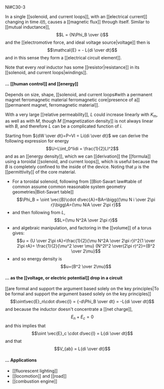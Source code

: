 NI#C30-3

In a single [[solenoid, and current loops]], with an [[electrical current]] changing in time $i(t)$, causes a [[magnetic flux]] through itself. Similar to [[mutual inductance]], $$L = {N\Phi_B \over i}$$ and the [[electromotive force, and ideal voltage source|voltage]] then is $$\mathcal{E} = - L{di \over dt}$$
and in this sense they form a [[electrical circuit element]].

Note that every *real* inductor has some [[resistor|resistance]] in its [[solenoid, and current loops|windings]].

#### ... [[human control]] and [[energy]]
Depends on size, shape, [[solenoid, and current loops#with a permanent magnet ferromagnetic material ferromagnetic core|presence of a]] [[permanent magnet, ferromagnetic material]].

With a very large [[relative permeability]], $L$ could increase linearly with $K_\text{m}$, as well as with $M$, though $M$ [[magnetization density]] is not always linear with $B$, and therefore $L$ can be a complicated function of $i$.

Starting from ${dW \over dt}=P=VI = Li{di \over dt}$ we can derive the following expression for energy
$$U=L\int_0^Iidi = \frac{1}{2}LI^2$$
and as an [[energy density]], which we can [[derivation]] the [[formula]] using a toroidal [[solenoid, and current loops]], which is useful because the $B$ is completely confined to the inside of the device. Noting that $\mu$ is the [[permittivity]] of the core material. 

- For a toroidal solenoid, following from [[Biot-Savart law#table of common assume common reasonable system geometry geometries|Biot-Savart table]] $$\Phi_B = \oint \vec{B}\cdot d\vec{A}=BA=\bigg({\mu N i \over 2\pi r}\bigg)A={\mu NiA \over 2\pi r}$$
- and then following from $L$, $$L={\mu N^2A \over 2\pi r}$$
- and algebraic manipulation, and factoring in the [[volume]] of a torus gives: $$u = {U \over 2\pi rA}=\frac{1}{2}{\mu N^2A \over 2\pi r}I^2{1 \over 2\pi rA}= \frac{1}{2}{\mu^2 \over \mu} {N^2I^2 \over(2\pi r)^2}={B^2 \over 2\mu}$$
- and so energy density is $$u={B^2 \over 2\mu}$$
#### ... as the [[voltage, or electric potential]] drop in a circuit
[[are formal and support the argument based solely on the key principles|To be formal and support the argument based solely on the key principles]] $$\oint\vec{E}_n\cdot d\vec{l} = {-d\Phi_B \over dt} = -L{di \over dt}$$ and because the inductor doesn't concentrate a [[net charge]], $$E_n + E_c = 0$$ and this implies that $$\oint \vec{E}_c \cdot d\vec{l} = L{di \over dt}$$ and that $$V_{ab} = L{di \over dt}$$
#### ... Applications
- [[fluorescent lighting]]
- [[locomotion]] and [[road]]
- [[combustion engine]]